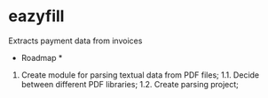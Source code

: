 # eazyfill
Extracts payment data from invoices

* Roadmap *

1. Create module for parsing textual data from PDF files;
1.1. Decide between different PDF libraries;
1.2. Create parsing project;
